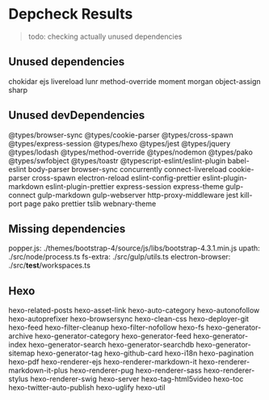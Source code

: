 # Depcheck Results
> todo: checking actually unused dependencies

## Unused dependencies
 chokidar ejs livereload lunr method-override moment morgan object-assign sharp

## Unused devDependencies
 @types/browser-sync @types/cookie-parser @types/cross-spawn @types/express-session @types/hexo @types/jest @types/jquery @types/lodash @types/method-override @types/nodemon @types/pako @types/swfobject @types/toastr @typescript-eslint/eslint-plugin babel-eslint body-parser browser-sync concurrently connect-livereload cookie-parser cross-spawn electron-reload eslint-config-prettier eslint-plugin-markdown eslint-plugin-prettier express-session express-theme gulp-connect gulp-markdown gulp-webserver http-proxy-middleware jest kill-port page pako prettier tslib webnary-theme

## Missing dependencies
 popper.js: ./themes/bootstrap-4/source/js/libs/bootstrap-4.3.1.min.js upath: ./src/node/process.ts fs-extra: ./src/gulp/utils.ts electron-browser: ./src/__test__/workspaces.ts

## Hexo
 hexo-related-posts hexo-asset-link hexo-auto-category hexo-autonofollow hexo-autoprefixer hexo-browsersync hexo-clean-css hexo-deployer-git hexo-feed hexo-filter-cleanup hexo-filter-nofollow hexo-fs hexo-generator-archive hexo-generator-category hexo-generator-feed hexo-generator-index hexo-generator-search hexo-generator-searchdb hexo-generator-sitemap hexo-generator-tag hexo-github-card hexo-i18n hexo-pagination hexo-pdf hexo-renderer-ejs hexo-renderer-markdown-it hexo-renderer-markdown-it-plus hexo-renderer-pug hexo-renderer-sass hexo-renderer-stylus hexo-renderer-swig hexo-server hexo-tag-html5video hexo-toc hexo-twitter-auto-publish hexo-uglify hexo-util